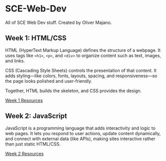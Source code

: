 # SCE-Web-Dev
All of SCE Web Dev stuff. Created by Oliver Majano.

## Week 1: HTML/CSS
HTML (HyperText Markup Language) defines the structure of a webpage. It uses tags like `<h1>`, `<p>`, and `<div>` to organize content such as text, images, and links.

CSS (Cascading Style Sheets) controls the presentation of that content. It adds styling—like colors, fonts, layouts, spacing, and responsiveness—so the page looks polished and user-friendly.

Together, HTML builds the skeleton, and CSS provides the design.

[Week 1 Resources](https://github.com/iOliver678/SCE-Web-Dev/tree/main/week1)

## Week 2: JavaScript
JavaScript is a programming language that adds interactivity and logic to web pages. It lets you respond to user actions, update content dynamically, and connect with external data (like APIs), making sites interactive rather than just static HTML/CSS.

[Week 2 Resources](https://github.com/iOliver678/SCE-Web-Dev/tree/main/week2)
